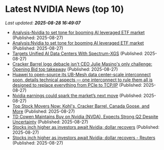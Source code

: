 # Latest NVIDIA News (top 10)
_Last updated: **2025-08-28 16:49:07**_

- [Analysis-Nvidia to set tone for booming AI leveraged ETF market](https://finance.yahoo.com/news/analysis-nvidia-set-tone-booming-164812125.html) (Published: 2025-08-27)
- [Analysis:Nvidia to set tone for booming AI leveraged ETF market](https://www.channelnewsasia.com/business/analysisnvidia-set-tone-booming-ai-leveraged-etf-market-5318006) (Published: 2025-08-27)
- [Targets Unified AI Data Centers With Spectrum-XGS](https://biztoc.com/x/ab064952bf6e6f51) (Published: 2025-08-27)
- [Cracker Barrel logo debacle isn't CEO Julie Masino's only challenge: Opening Bid top takeaway](https://finance.yahoo.com/news/cracker-barrel-logo-debacle-isnt-ceo-julie-masinos-only-challenge-opening-bid-top-takeaway-164247101.html) (Published: 2025-08-27)
- [Huawei to open-source its UB-Mesh data center-scale interconnect soon, details technical aspects — one interconnect to rule them all is designed to replace everything from PCIe to TCP/IP](https://www.tomshardware.com/tech-industry/artificial-intelligence/huawei-to-open-source-its-ub-mesh-data-center-scale-interconnect-soon-details-technical-aspects-one-interconnect-to-rule-them-all-is-designed-to-replace-everything-from-pcie-to-tcp-ip) (Published: 2025-08-27)
- [Nvidia earnings could spark the market’s next move](https://biztoc.com/x/d488fe8da3f681bf) (Published: 2025-08-27)
- [Top Stock Movers Now: Kohl's, Cracker Barrel, Canada Goose, and More](https://biztoc.com/x/e8c10cd6d9e1709d) (Published: 2025-08-27)
- [TD Cowen Maintains Buy on Nvidia (NVDA), Expects Strong Q2 Despite Uncertainty](https://biztoc.com/x/7f4e330b5360164c) (Published: 2025-08-27)
- [Stocks inch higher as investors await Nvidia; dollar recovers](https://biztoc.com/x/f57c88af6c13b519) (Published: 2025-08-27)
- [Stocks inch higher as investors await Nvidia; dollar recovers - Reuters](https://slashdot.org/firehose.pl?op=view&amp;id=178895660) (Published: 2025-08-27)
